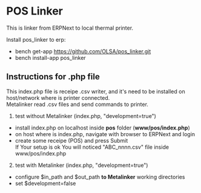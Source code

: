 # POS Linker

This is linker from ERPNext to local thermal printer.

Install pos_linker to erp:

* bench get-app https://github.com/OLSA/pos_linker.git  
* bench install-app pos_linker  

## Instructions for .php file

This index.php file is receipe .csv writer, and it's need to be installed on host/network where is printer connected.  
Metalinker read .csv files and send commands to printer.

1. test without Metalinker (index.php, "development=true")
* install index.php on localhost inside <b>pos</b> folder (<b>www/pos/index.php</b>)
* on host where is index.php, navigate with browser to ERPNext and login
* create some receipe (POS) and press Submit  
If Your setup is ok You will noticed "ABC_nnnn.csv" file inside www/pos/index.php

2. test with Metalinker (index.php, "development=true")
* configure $in_path and $out_path <b>to Metalinker</b> working directories
* set $development=false
